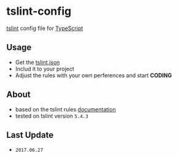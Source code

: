 # tslint-config
[tslint](http://palantir.github.io/tslint/) config file for [TypeScript](http://www.typescriptlang.org/)

## Usage
* Get the [tslint.json](./tslint.json)
* Includ it to your project
* Adjust the rules with your own perferences and start **CODING**

## About
* based on the tslint rules [documentation](https://palantir.github.io/tslint/rules/)  
* tested on tslint version `5.4.3`

## Last Update
* `2017.06.27`
